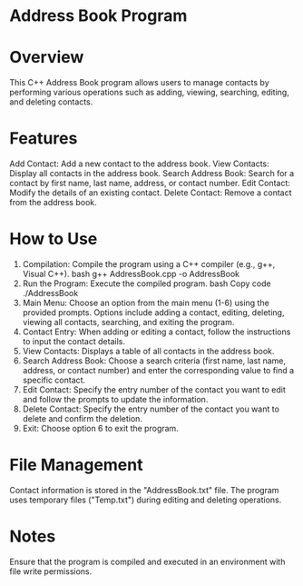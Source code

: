 # Address Book Program
# Overview
This C++ Address Book program allows users to manage contacts by performing various operations such as adding, viewing, searching, editing, and deleting contacts.

# Features
Add Contact: Add a new contact to the address book.
View Contacts: Display all contacts in the address book.
Search Address Book: Search for a contact by first name, last name, address, or contact number.
Edit Contact: Modify the details of an existing contact.
Delete Contact: Remove a contact from the address book.

# How to Use
1) Compilation:
Compile the program using a C++ compiler (e.g., g++, Visual C++).
bash
g++ AddressBook.cpp -o AddressBook
2) Run the Program:
Execute the compiled program.
bash
Copy code
./AddressBook
3) Main Menu:
Choose an option from the main menu (1-6) using the provided prompts.
Options include adding a contact, editing, deleting, viewing all contacts, searching, and exiting the program.
4) Contact Entry:
When adding or editing a contact, follow the instructions to input the contact details.
5) View Contacts:
Displays a table of all contacts in the address book.
6) Search Address Book:
Choose a search criteria (first name, last name, address, or contact number) and enter the corresponding value to find a specific contact.
7) Edit Contact:
Specify the entry number of the contact you want to edit and follow the prompts to update the information.
8) Delete Contact:
Specify the entry number of the contact you want to delete and confirm the deletion.
9) Exit:
Choose option 6 to exit the program.
# File Management
Contact information is stored in the "AddressBook.txt" file.
The program uses temporary files ("Temp.txt") during editing and deleting operations.
 # Notes
Ensure that the program is compiled and executed in an environment with file write permissions.
